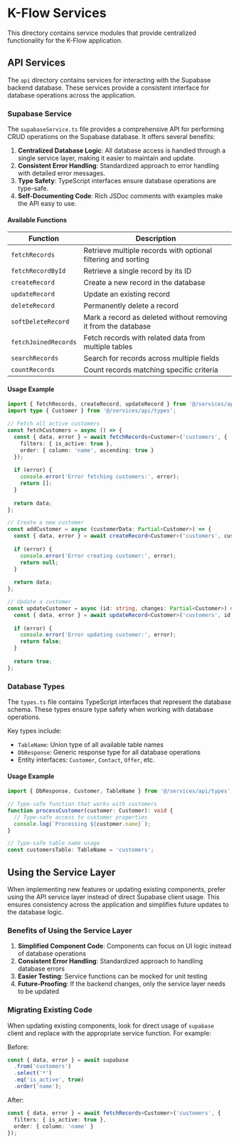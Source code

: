# K-Flow Services

This directory contains service modules that provide centralized functionality for the K-Flow application.

## API Services

The `api` directory contains services for interacting with the Supabase backend database. These services provide a consistent interface for database operations across the application.

### Supabase Service

The `supabaseService.ts` file provides a comprehensive API for performing CRUD operations on the Supabase database. It offers several benefits:

1. **Centralized Database Logic**: All database access is handled through a single service layer, making it easier to maintain and update.
2. **Consistent Error Handling**: Standardized approach to error handling with detailed error messages.
3. **Type Safety**: TypeScript interfaces ensure database operations are type-safe.
4. **Self-Documenting Code**: Rich JSDoc comments with examples make the API easy to use.

#### Available Functions

| Function | Description | 
|----------|-------------|
| `fetchRecords` | Retrieve multiple records with optional filtering and sorting |
| `fetchRecordById` | Retrieve a single record by its ID |
| `createRecord` | Create a new record in the database |
| `updateRecord` | Update an existing record |
| `deleteRecord` | Permanently delete a record |
| `softDeleteRecord` | Mark a record as deleted without removing it from the database |
| `fetchJoinedRecords` | Fetch records with related data from multiple tables |
| `searchRecords` | Search for records across multiple fields |
| `countRecords` | Count records matching specific criteria |

#### Usage Example

```typescript
import { fetchRecords, createRecord, updateRecord } from '@/services/api/supabaseService';
import type { Customer } from '@/services/api/types';

// Fetch all active customers
const fetchCustomers = async () => {
  const { data, error } = await fetchRecords<Customer>('customers', {
    filters: { is_active: true },
    order: { column: 'name', ascending: true }
  });
  
  if (error) {
    console.error('Error fetching customers:', error);
    return [];
  }
  
  return data;
};

// Create a new customer
const addCustomer = async (customerData: Partial<Customer>) => {
  const { data, error } = await createRecord<Customer>('customers', customerData);
  
  if (error) {
    console.error('Error creating customer:', error);
    return null;
  }
  
  return data;
};

// Update a customer
const updateCustomer = async (id: string, changes: Partial<Customer>) => {
  const { data, error } = await updateRecord<Customer>('customers', id, changes);
  
  if (error) {
    console.error('Error updating customer:', error);
    return false;
  }
  
  return true;
};
```

### Database Types

The `types.ts` file contains TypeScript interfaces that represent the database schema. These types ensure type safety when working with database operations.

Key types include:

- `TableName`: Union type of all available table names
- `DbResponse`: Generic response type for all database operations
- Entity interfaces: `Customer`, `Contact`, `Offer`, etc.

#### Usage Example

```typescript
import { DbResponse, Customer, TableName } from '@/services/api/types';

// Type-safe function that works with customers
function processCustomer(customer: Customer): void {
  // Type-safe access to customer properties
  console.log(`Processing ${customer.name}`);
}

// Type-safe table name usage
const customersTable: TableName = 'customers';
```

## Using the Service Layer

When implementing new features or updating existing components, prefer using the API service layer instead of direct Supabase client usage. This ensures consistency across the application and simplifies future updates to the database logic.

### Benefits of Using the Service Layer

1. **Simplified Component Code**: Components can focus on UI logic instead of database operations
2. **Consistent Error Handling**: Standardized approach to handling database errors
3. **Easier Testing**: Service functions can be mocked for unit testing
4. **Future-Proofing**: If the backend changes, only the service layer needs to be updated

### Migrating Existing Code

When updating existing components, look for direct usage of `supabase` client and replace with the appropriate service function. For example:

Before:
```typescript
const { data, error } = await supabase
  .from('customers')
  .select('*')
  .eq('is_active', true)
  .order('name');
```

After:
```typescript
const { data, error } = await fetchRecords<Customer>('customers', {
  filters: { is_active: true },
  order: { column: 'name' }
});
``` 